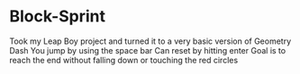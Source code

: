 # Block-Sprint
Took my Leap Boy project and turned it to a very basic version of Geometry Dash
You jump by using the space bar
Can reset by hitting enter
Goal is to reach the end without falling down or touching the red circles
